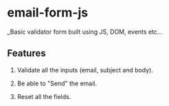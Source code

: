 # email-form-js

_Basic validator form built using JS, DOM, events etc...

## Features

1. Validate all the inputs (email, subject and body).

2. Be able to "Send" the email.

3. Reset all the fields.